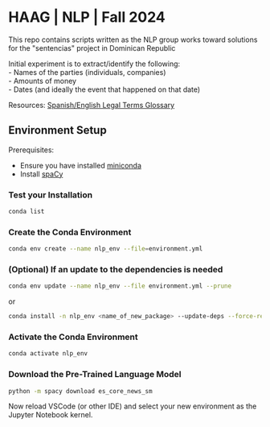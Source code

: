 # HAAG | NLP | Fall 2024

This repo contains scripts written as the NLP group works toward solutions for the "sentencias" project in Dominican Republic

Initial experiment is to extract/identify the following:  
    - Names of the parties (individuals, companies)  
    - Amounts of money  
    - Dates (and ideally the event that happened on that date)

Resources: [Spanish/English Legal Terms Glossary](https://www.saccourt.ca.gov/general/legal-glossaries/docs/spanish-legal-glossary.pdf)

## Environment Setup

Prerequisites:

- Ensure you have installed [miniconda](https://docs.anaconda.com/miniconda/)
- Install [spaCy](https://spacy.io/usage)

### Test your Installation

```bash
conda list
```

### Create the Conda Environment

```bash
conda env create --name nlp_env --file=environment.yml
```

### (Optional) If an update to the dependencies is needed

```bash
conda env update --name nlp_env --file environment.yml --prune
```

or

```bash
conda install -n nlp_env <name_of_new_package> --update-deps --force-reinstall
```

### Activate the Conda Environment

```bash
conda activate nlp_env
```

### Download the Pre-Trained Language Model

```bash
python -m spacy download es_core_news_sm
```

Now reload VSCode (or other IDE) and select your new environment as the Jupyter Notebook kernel.
